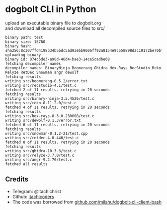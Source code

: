 # dogbolt CLI in Python

upload an executable binary file to dogbolt.org  
and download all decompiled source files to src/

```
binary path: test
binary size: 15760
binary hash: sha256:8c307ffd4198b34b5bdc5ad93ebb9606ff92a8154e9c558898d2c19172be70bf
uploading binary
binary id: 874c5de3-a98d-40d4-bae3-14ce5cadbe69
fetching decompiler names
decompiler names: BinaryNinja Boomerang Ghidra Hex-Rays RecStudio Reko Relyze RetDec Snowman angr dewolf
fetching results
writing src/boomerang-0.5.2/error.txt
writing src/recstudio-4.1/test.c
fetched 2 of 11 results. retrying in 20 seconds
fetching results
writing src/binary-ninja-3.5.4526/test.c
writing src/reko-0.11.2.0/test.c
fetched 4 of 11 results. retrying in 20 seconds
fetching results
writing src/hex-rays-8.3.0.230608/test.c
writing src/dewolf-0.1.3/error.txt
fetched 6 of 11 results. retrying in 20 seconds
fetching results
writing src/snowman-0.1.2-21/test.cpp
writing src/retdec-4.0-446/test.c
fetched 8 of 11 results. retrying in 20 seconds
fetching results
writing src/ghidra-10.3.3/test.c
writing src/relyze-3.7.0/test.c
writing src/angr-9.2.70/test.c
fetched all results
```


## Credits
- Telegram: @itachichrist
- Github: [itachicoders](https://github.com/itachicoders)
- The code was borrowed from [github.com/milahu/dogbolt-cli-client-bash](https://github.com/milahu/dogbolt-cli-client-bash)
